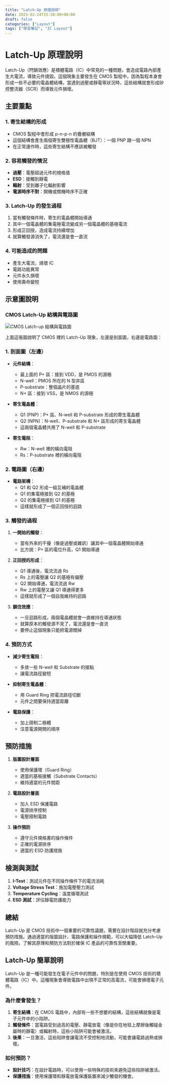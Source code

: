```yaml
---
title: "Latch-Up 原理說明"
date: 2025-02-24T15:30:00+08:00
draft: false
categories: ["Layout"]
tags: ["學習筆記", "IC Layout"]
---
```


# Latch-Up 原理說明

Latch-Up（閂鎖效應）是積體電路（IC）中常見的一種問題，會造成電路內部產生大電流，導致元件燒毀。這個現象主要發生在 CMOS 製程中，因為製程本身會形成一些不必要的電晶體結構，當遇到過壓或靜電等狀況時，這些結構就會形成矽控整流器（SCR）而導致元件損壞。

## 主要重點

### 1. 寄生結構的形成
- CMOS 製程中會形成 p-n-p-n 的疊層結構
- 這個結構會產生兩個寄生雙極性電晶體（BJT）：一個 PNP 跟一個 NPN
- 在正常運作時，這些寄生結構不應該被觸發

### 2. 容易觸發的情況
- **過壓**：電壓超過元件的規格值
- **ESD**：接觸到靜電
- **輻射**：受到離子化輻射影響
- **電源時序不對**：開機或關機時序不正確

### 3. Latch-Up 的發生過程
1. 當有觸發條件時，寄生的電晶體開始導通
2. 其中一個電晶體的集電極電流變成另一個電晶體的基極電流
3. 形成正回授，造成電流持續增加
4. 就算觸發源消失了，電流還是會一直流

### 4. 可能造成的問題
- 產生大電流，燒壞 IC
- 電路功能異常
- 元件永久損壞
- 使用壽命變短

## 示意圖說明

### CMOS Latch-Up 結構與電路圖
![CMOS Latch-up 結構與電路圖](/Ian_blog/posts/layout_guides/LatchUp_Explanation/latchup_pic1.png)

上面這張圖說明了 CMOS 裡的 Latch-Up 現象，左邊是剖面圖，右邊是電路圖：

### 1. 剖面圖（左邊）
- **元件結構**：
  - 最上面的 P+ 區：接到 VDD，是 PMOS 的源極
  - N-well：PMOS 所在的 N 型井區
  - P-substrate：整個晶片的基底
  - N+ 區：接到 VSS，是 NMOS 的源極

- **寄生電晶體**：
  - Q1 (PNP)：P+ 區、N-well 和 P-substrate 形成的寄生電晶體
  - Q2 (NPN)：N-well、P-substrate 和 N+ 區形成的寄生電晶體
  - 這兩個電晶體共用了 N-well 和 P-substrate

- **寄生電阻**：
  - Rw：N-well 裡的橫向電阻
  - Rs：P-substrate 裡的橫向電阻

### 2. 電路圖（右邊）
- **電路架構**：
  - Q1 和 Q2 形成一組互補的電晶體
  - Q1 的集電極接到 Q2 的基極
  - Q2 的集電極接到 Q1 的基極
  - 這樣就形成了一個正回授的迴路

### 3. 觸發的過程
1. **一開始的觸發**：
   - 當有外來的干擾（像是過壓或雜訊）讓其中一個電晶體開始導通
   - 比方說：P+ 區的電位升高，Q1 開始導通

2. **正回授的形成**：
   - Q1 導通後，電流流過 Rs
   - Rs 上的電壓讓 Q2 的基極有偏壓
   - Q2 開始導通，電流流過 Rw
   - Rw 上的電壓又讓 Q1 導通得更多
   - 這樣就形成了一個自我維持的迴路

3. **鎖住效應**：
   - 一旦迴路形成，兩個電晶體就會一直維持在導通狀態
   - 就算原本的觸發源不見了，電流還是會一直流
   - 要停止這個現象只能把電源關掉

### 4. 預防方式
- **減少寄生電阻**：
  - 多放一些 N-well 和 Substrate 的接點
  - 讓電流路徑變短
  
- **抑制寄生電晶體**：
  - 用 Guard Ring 把電流路徑切斷
  - 元件之間要保持適當距離

- **電路保護**：
  - 加上箝制二極體
  - 注意電源開關的順序

## 預防措施

1. **版圖設計層面**
   - 使用保護環（Guard Ring）
   - 適當的基板接觸（Substrate Contacts）
   - 維持適當的元件間距

2. **電路設計層面**
   - 加入 ESD 保護電路
   - 電源排序控制
   - 電壓箝制電路

3. **操作預防**
   - 遵守元件規格書的操作條件
   - 正確的電源排序
   - 適當的 ESD 防護措施

## 檢測與測試

1. **I-Test**：測試元件在不同操作條件下的電流消耗
2. **Voltage Stress Test**：施加電壓壓力測試
3. **Temperature Cycling**：溫度循環測試
4. **ESD 測試**：評估靜電防護能力

## 總結

Latch-Up 是 CMOS 技術中一個重要的可靠性議題，需要在設計階段就充分考慮預防措施。通過適當的版圖設計、電路保護和操作規範，可以大幅降低 Latch-Up 的風險。了解其原理和預防方法對於確保 IC 產品的可靠性至關重要。

## Latch-Up 簡單說明

Latch-Up 是一種可能發生在電子元件中的問題，特別是在使用 CMOS 技術的積體電路（IC）中。這種現象會導致電路中出現不正常的高電流，可能會損壞電子元件。

### 為什麼會發生？

1. **寄生結構**：在 CMOS 電路中，內部有一些不想要的結構，這些結構就像是電子元件中的小陷阱。
2. **觸發條件**：當電路受到過高的電壓、靜電放電（像是你在地毯上摩擦後觸碰金屬時的靜電）或輻射時，這些小陷阱可能會被激活。
3. **後果**：一旦激活，這些陷阱會讓電流不受控制地流動，可能會讓電路過熱或損壞。

### 如何預防？

- **設計技巧**：在設計電路時，可以使用一些特殊的技術來避免這些陷阱被激活。
- **保護措施**：使用保護環和靜電放電保護裝置來減少觸發的機會。 
